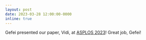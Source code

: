 ```yaml
---
layout: post
date: 2023-03-28 12:00:00-0000
inline: true
---
```


Gefei presented our paper, Vidi, at [ASPLOS 2023](https://asplos-conference.org/)!  Great job, Gefei!
